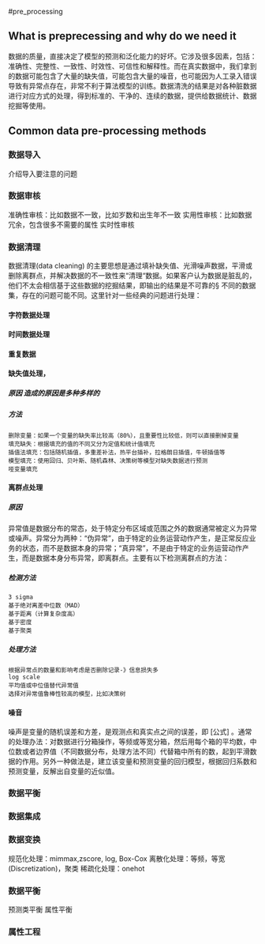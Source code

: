 #pre_processing
## What is preprecessing and why do we need it
数据的质量，直接决定了模型的预测和泛化能力的好坏。它涉及很多因素，包括：准确性、完整性、一致性、时效性、可信性和解释性。而在真实数据中，我们拿到的数据可能包含了大量的缺失值，可能包含大量的噪音，也可能因为人工录入错误导致有异常点存在，非常不利于算法模型的训练。数据清洗的结果是对各种脏数据进行对应方式的处理，得到标准的、干净的、连续的数据，提供给数据统计、数据挖掘等使用。
## Common data pre-processing methods
### 数据导入
介绍导入要注意的问题
### 数据审核
  准确性审核：比如数据不一致，比如岁数和出生年不一致
  实用性审核：比如数据冗余，包含很多不需要的属性
  实时性审核
### 数据清理
数据清理(data cleaning) 的主要思想是通过填补缺失值、光滑噪声数据，平滑或删除离群点，并解决数据的不一致性来“清理“数据。如果客户认为数据是脏乱的，他们不太会相信基于这些数据的挖掘结果，即输出的结果是不可靠的§
不同的数据集，存在的问题可能不同。这里针对一些经典的问题进行处理：
#### 字符数据处理

#### 时间数据处理

#### 重复数据
####  缺失值处理，
##### 原因 造成的原因是多种多样的
##### 方法
    删除变量：如果一个变量的缺失率比较高（80%），且重要性比较低，则可以直接删掉变量
    填充缺失：根据填充的值的不同又分为定值和统计值填充
    插值法填充：包括随机插值，多重差补法，热平台插补，拉格朗日插值，牛顿插值等
    模型填充：使用回归、贝叶斯、随机森林、决策树等模型对缺失数据进行预测
    哑变量填充
#### 离群点处理
##### 原因
异常值是数据分布的常态，处于特定分布区域或范围之外的数据通常被定义为异常或噪声。异常分为两种：“伪异常”，由于特定的业务运营动作产生，是正常反应业务的状态，而不是数据本身的异常；“真异常”，不是由于特定的业务运营动作产生，而是数据本身分布异常，即离群点。主要有以下检测离群点的方法：
##### 检测方法
    3 sigma
    基于绝对离差中位数（MAD）
    基于距离（计算复杂度高）
    基于密度
    基于聚类
##### 处理方法
    根据异常点的数量和影响考虑是否删除记录-》信息损失多
    log scale
    平均值或中位值替代异常值
    选择对异常值鲁棒性较高的模型，比如决策树
#### 噪音
噪声是变量的随机误差和方差，是观测点和真实点之间的误差，即 [公式] 。通常的处理办法：对数据进行分箱操作，等频或等宽分箱，然后用每个箱的平均数，中位数或者边界值（不同数据分布，处理方法不同）代替箱中所有的数，起到平滑数据的作用。另外一种做法是，建立该变量和预测变量的回归模型，根据回归系数和预测变量，反解出自变量的近似值。
### 数据平衡
### 数据集成
### 数据变换
规范化处理：mimmax,zscore, log, Box-Cox 
离散化处理：等频，等宽(Discretization)，聚类
稀疏化处理：onehot
### 数据平衡
预测类平衡
属性平衡
### 属性工程
